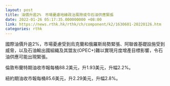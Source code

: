 ```yaml
---
layout: post
title: 油價升逾2%　市場憂慮地緣政治風險或令石油供應緊張
date: 2022-01-26 05:17:35.000000000 +08:00
link: https://news.rthk.hk/rthk/ch/component/k2/1630601-20220126.htm
categories: rthk
---
```


國際油價升逾2%，市場憂慮受到烏克蘭和俄羅斯局勢緊張、阿聯酋基礎設施受到威脅，以及石油輸出國組織及其盟友(OPEC+)難以實現月度增產目標影響，令石油供應可能出現緊張。

倫敦布蘭特期油收市報每桶88.2美元，升1.93美元，升幅2.2%。

紐約期油收市報每桶85.6美元，升2.29美元，升幅2.8%。
